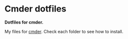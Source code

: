 # Cmder dotfiles
**Dotfiles for cmder.**

My files for [cmder](https://cmder.net/). Check each folder to see how to install.
